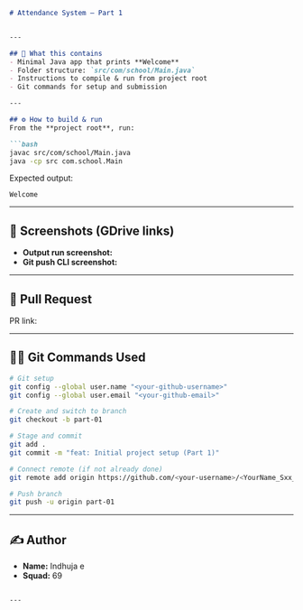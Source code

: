 

````markdown
# Attendance System – Part 1


---

## 📌 What this contains
- Minimal Java app that prints **Welcome**
- Folder structure: `src/com/school/Main.java`
- Instructions to compile & run from project root
- Git commands for setup and submission

---

## ⚙️ How to build & run
From the **project root**, run:

```bash
javac src/com/school/Main.java
java -cp src com.school.Main
````

Expected output:

```
Welcome
```

---

## 📸 Screenshots (GDrive links)

* **Output run screenshot:** [<GDrive link here>](https://drive.google.com/file/d/1YXnpGh-yenqyFBTZBtiDqcmKGi3FvtYA/view?usp=sharing)
* **Git push CLI screenshot:** [<GDrive link here>](https://drive.google.com/file/d/16UKIc-Ifm7XC-IXHU3EBw8iiJ14wSAwE/view?usp=sharing)

---

## 🔗 Pull Request

PR link: [<paste your PR URL here>](https://github.com/kalviumcommunity/Indhuja_S69_Attendance_management_project/pull/1)

---

## 👨‍💻 Git Commands Used

```bash
# Git setup
git config --global user.name "<your-github-username>"
git config --global user.email "<your-github-email>"

# Create and switch to branch
git checkout -b part-01

# Stage and commit
git add .
git commit -m "feat: Initial project setup (Part 1)"

# Connect remote (if not already done)
git remote add origin https://github.com/<your-username>/<YourName_Sxx_Attendance_management_project>.git

# Push branch
git push -u origin part-01
```

---

## ✍️ Author

* **Name:** Indhuja e
* **Squad:** 69

```

---

